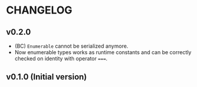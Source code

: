 CHANGELOG
=========

## v0.2.0
* (BC) `Enumerable` cannot be serialized anymore.
* Now enumerable types works as runtime constants and can be correctly
  checked on identity with operator `===`.

## v0.1.0 (Initial version)
